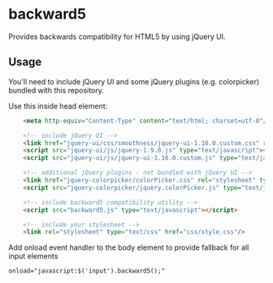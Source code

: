 # backward5

Provides backwards compatibility for HTML5 by using jQuery UI.

## Usage

You'll need to include jQuery UI and some jQuery plugins (e.g. colorpicker) bundled with this repository.

Use this inside head element:

``` html
    <meta http-equiv="Content-Type" content="text/html; charset=utf-8"/>

    <!-- include jQuery UI -->
    <link href="jquery-ui/css/smoothness/jquery-ui-1.10.0.custom.css" rel="stylesheet"/>
    <script src="jquery-ui/js/jquery-1.9.0.js" type="text/javascript"></script>
    <script src="jquery-ui/js/jquery-ui-1.10.0.custom.js" type="text/javascript"></script>

    <!-- additional jQuery plugins - not bundled with jQuery UI -->
    <link href="jquery-colorpicker/colorPicker.css" rel="stylesheet" type="text/css"/>
    <script src="jquery-colorpicker/jquery.colorPicker.js" type="text/javascript"></script>

    <!-- include backward5 compatibility utility -->
    <script src="backward5.js" type="text/javascript"></script>

    <!-- include your stylesheet -->
    <link rel="stylesheet" type="text/css" href="css/style.css"/>
```

Add onload event handler to the body element to provide fallback for all input elements

``` html
onload="javascript:$('input').backward5();"
```
